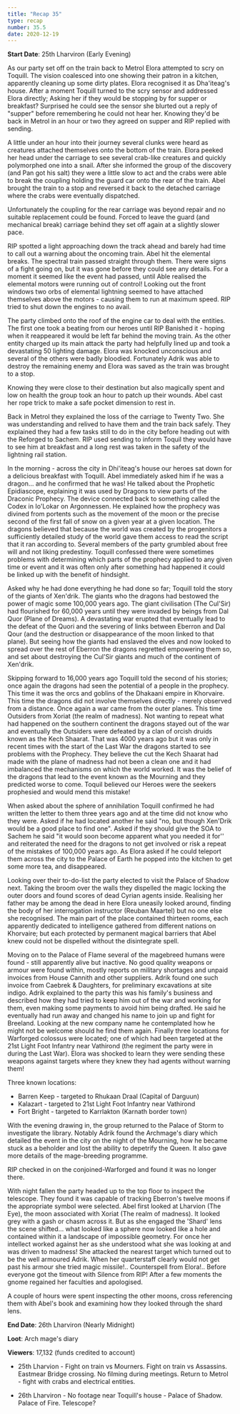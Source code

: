 ```yaml
---
title: "Recap 35"
type: recap
number: 35.5
date: 2020-12-19
---
```


**Start Date**: 25th Lharviron (Early Evening)
 
As our party set off on the train back to Metrol Elora attempted to scry on Toquill. The vision coalesced into one showing their patron in a kitchen, apparently cleaning up some dirty plates. Elora recognised it as Dha'iteag's house. After a moment Toquill turned to the scry sensor and addressed Elora directly; Asking her if they would be stopping by for supper or breakfast? Surprised he could see the sensor she blurted out a reply of "supper" before remembering he could not hear her. Knowing they'd be back in Metrol in an hour or two they agreed on supper and RIP replied with sending.
 
A little under an hour into their journey several clunks were heard as creatures attached themselves onto the bottom of the train. Elora peeked her head under the carriage to see several crab-like creatures and quickly polymorphed one into a snail. After she informed the group of the discovery (and Pan got his salt) they were a little slow to act and the crabs were able to break the coupling holding the guard car onto the rear of the train. Abel brought the train to a stop and reversed it back to the detached carriage where the crabs were eventually dispatched.
 
Unfortunately the coupling for the rear carriage was beyond repair and no suitable replacement could be found. Forced to leave the guard (and mechanical break) carriage behind they set off again at a slightly slower pace.
 
RIP spotted a light approaching down the track ahead and barely had time to call out a warning about the oncoming train. Abel hit the elemental breaks. The spectral train passed straight through them. There were signs of a fight going on, but it was gone before they could see any details. For a moment it seemed like the event had passed, until Able realised the elemental motors were running out of control! Looking out the front windows two orbs of elemental lightning seemed to have attached themselves above the motors - causing them to run at maximum speed. RIP tried to shut down the engines to no avail.
 
The party climbed onto the roof of the engine car to deal with the entities.	The first one took a beating from our heroes until RIP Banished it - hoping when it reappeared it would be left far behind the moving train. As the other entity charged up its main attack the party had helpfully lined up and took a devastating 50 lighting damage. Elora was knocked unconscious and several of the others were badly bloodied. Fortunately Adrik was able to destroy the remaining enemy and Elora was saved as the train was brought to a stop. 
 
Knowing they were close to their destination but also magically spent and low on health the group took an hour to patch up their wounds. Abel cast her rope trick to make a safe pocket dimension to rest in. 
 
Back in Metrol they explained the loss of the carriage to Twenty Two. She was understanding and relived to have them and the train back safely. They explained they had a few tasks still to do in the city before heading out with the Reforged to Sachem. RIP used sending to inform Toquil they would have to see him at breakfast and a long rest was taken in the safety of the lightning rail station. 
 
In the morning - across the city in Dhi'iteag's house our heroes sat down for a delicious breakfast with Toquill. Abel immediately asked him if he was a dragon… and he confirmed that he was! He talked about the Prophetic Epidiascope, explaining it was used by Dragons to view parts of the Draconic Prophecy. The device connected back to something called the Codex in Io'Lokar on Argonnessen. He explained how the prophecy was divined from portents such as the movement of the moon or the precise second of the first fall of snow on a given year at a given location. The dragons believed that because the world was created by the progenitors a sufficiently detailed study of the world gave them access to read the script that it ran according to. Several members of the party grumbled about free will and not liking predestiny. Toquill confessed there were sometimes problems with determining which parts of the prophecy applied to any given time or event and it was often only after something had happened it could be linked up with the benefit of hindsight.
 
Asked why he had done everything he had done so far; Toquill told the story of the giants of Xen'drik. The giants who the dragons had bestowed the power of magic some 100,000 years ago. The giant civilisation (The Cul'Sir) had flourished for 60,000 years until they were invaded by beings from Dal Quor (Plane of Dreams). A devastating war erupted that eventually lead to the defeat of the Quori and the severing of links between Eberron and Dal Qour (and the destruction or disappearance of the moon linked to that plane). But seeing how the giants had enslaved the elves and now looked to spread over the rest of Eberron the dragons regretted empowering them so, and set about destroying the Cul'Sir giants and much of the continent of Xen'drik.
 
Skipping forward to 16,000 years ago Toquill told the second of his stories; once again the dragons had seen the potential of a people in the prophecy. This time it was the orcs and goblins of the Dhakaani empire in Khorvaire. This time the dragons did not involve themselves directly - merely observed from a distance. Once again a war came from the outer planes. This time Outsiders from Xoriat (the realm of madness). Not wanting to repeat what had happened on the southern continent the dragons stayed out of the war and eventually the Outsiders were defeated by a clan of orcish druids known as the Kech Shaarat. That was 4000 years ago but it was only in recent times with the start of the Last War the dragons started to see problems with the Prophecy. They believe the cut the Kech Shaarat had made with the plane of madness had not been a clean one and it had imbalanced the mechanisms on which the world worked. It was the belief of the dragons that lead to the event known as the Mourning and they predicted worse to come. Toquil believed our Heroes were the seekers prophesied and would mend this mistake!
 
When asked about the sphere of annihilation Toquill confirmed he had written the letter to them three years ago and at the time did not know who they were. Asked if he had located another he said "no, but though Xen'Drik would be a good place to find one". Asked if they should give the SOA to Sachem he said "it would soon become apparent what you needed it for'' and reiterated the need for the dragons to not get involved or risk a repeat of the mistakes of 100,000 years ago. As Elora asked if he could teleport them across the city to the Palace of Earth he popped into the kitchen to get some more tea, and disappeared. 
 
Looking over their to-do-list the party elected to visit the Palace of Shadow next. Taking the broom over the walls they dispelled the magic locking the outer doors and found scores of dead Cyrian agents inside. Realising her father may be among the dead in here Elora uneasily looked around, finding the body of her interrogation instructor (Reuban Maartel) but no one else she recognised. The main part of the place contained thirteen rooms, each apparently dedicated to intelligence gathered from different nations on Khorvaire; but each protected by permanent magical barriers that Abel knew could not be dispelled without the disintegrate spell. 
 
Moving on to the Palace of Flame several of the magebreed humans were found - still apparently alive but inactive. No good quality weapons or armour were found within, mostly reports on military shortages and unpaid invoices from House Cannith and other suppliers. Adrik found one such invoice from Caebrek & Daughters, for preliminary excavations at site indigo. Adrik explained to the party this was his family's business and described how they had tried to keep him out of the war and working for them, even making some payments to avoid him being drafted. He said he eventually had run away and changed his name to join up and fight for Breeland. Looking at the new company name he contemplated how he might not be welcome should he find them again. Finally three locations for Warforged colossus were located; one of which had been targeted at the 21st Light Foot Infantry near Vathirond (the regiment the party were in during the Last War). Elora was shocked to learn they were sending these weapons against targets where they knew they had agents without warning them!
 
Three known locations:
- Barren Keep - targeted to Rhukaan Draal (Capital of Darguun)
- Kalazart - targeted to 21st Light Foot Infantry near Vathirond
- Fort Bright - targeted to Karrlakton (Karnath border town)
 
With the evening drawing in, the group returned to the Palace of Storm to investigate the library. Notably Adrik found the Archmage's diary which detailed the event in the city on the night of the Mourning, how he became stuck as a beholder and lost the ability to depetrify the Queen. It also gave more details of the mage-breeding programme.
 
RIP checked in on the conjoined-Warforged and found it was no longer there.
 
With night fallen the party headed up to the top floor to inspect the telescope. They found it was capable of tracking Eberron's twelve moons if the appropriate symbol were selected. Abel first looked at Lharvion (The Eye), the moon associated with Xoriat (The realm of madness). It looked grey with a gash or chasm across it. But as she engaged the 'Shard' lens the scene shifted… what looked like a sphere now looked like a hole and contained within it a landscape of impossible geometry. For once her intellect worked against her as she understood what she was looking at and was driven to madness! She attacked the nearest target which turned out to be the well armoured Adrik. When her quarterstaff clearly would not get past his armour she tried magic missile!.. Counterspell from Elora!.. Before everyone got the timeout with Silence from RIP! After a few moments the gnome regained her faculties and apologised. 
 
A couple of hours were spent inspecting the other moons, cross referencing them with Abel's book and examining how they looked through the shard lens.
 
**End Date**: 26th Lharviron (Nearly Midnight)

**Loot**: Arch mage's diary
 
**Viewers**: 17,132 (funds credited to account)
- 25th Lharvion - Fight on train vs Mourners. Fight on train vs Assassins. Eastmear Bridge crossing. No filming during meetings. Return to Metrol - fight with crabs and electrical entities.
 
- 26th Lharviron - No footage near Toquill's house - Palace of Shadow. Palace of Fire. Telescope? 